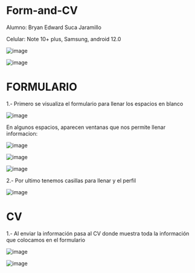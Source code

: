 # Form-and-CV

Alumno: Bryan Edward Suca Jaramillo

Celular: Note 10+ plus, Samsung, android 12.0

![image](https://github.com/bryansucabs/Form-and-CV/assets/103225730/bc365442-2663-401c-920a-3eeda7fbbb97)

![image](https://github.com/bryansucabs/Form-and-CV/assets/103225730/78249802-ae91-4f9f-a60c-fb87b002f17e)


# FORMULARIO

1.- Primero se visualiza el formulario para llenar los espacios en blanco 

![image](https://github.com/bryansucabs/Form-and-CV/assets/103225730/7927a269-60eb-4885-abc6-787d2e73140d)

En algunos espacios, aparecen ventanas que nos permite llenar informacion:

![image](https://github.com/bryansucabs/Form-and-CV/assets/103225730/45e1466b-8cc1-4dd2-9847-54f34575ee00)

![image](https://github.com/bryansucabs/Form-and-CV/assets/103225730/b86b1538-2956-4f6f-a557-94df70349a2a)

![image](https://github.com/bryansucabs/Form-and-CV/assets/103225730/c709e4d1-fa50-4813-b530-256f47d99f6d)

2.- Por ultimo tenemos casillas para llenar y el perfil

![image](https://github.com/bryansucabs/Form-and-CV/assets/103225730/edbebcb1-ace1-4514-9b16-400ce065d5ef)

# CV

1.- Al enviar la información pasa al CV donde muestra toda la información que colocamos en el formulario

![image](https://github.com/bryansucabs/Form-and-CV/assets/103225730/3ab6e7a2-90e4-49ec-9e26-fa84939a095a)

![image](https://github.com/bryansucabs/Form-and-CV/assets/103225730/592ebe7b-230e-444a-86f7-04661312f5d5)


